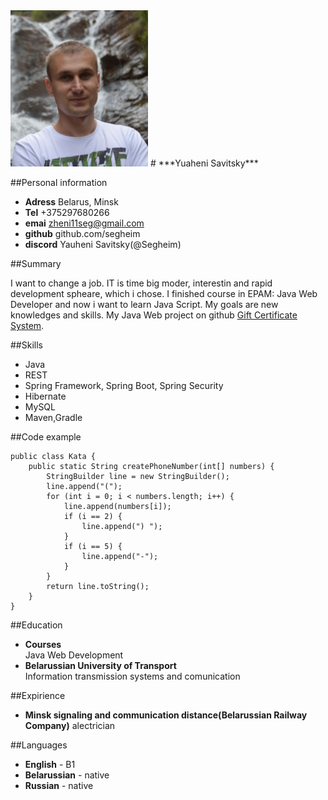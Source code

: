 <img src="/img/Evgeni.jpg" width="220" height="250" />
# ***Yuaheni Savitsky***

##Personal information  
* **Adress**  Belarus, Minsk  
* **Tel**  +375297680266  
* **emai**  zheni11seg@gmail.com  
* **github**  github.com/segheim  
* **discord**  Yauheni Savitsky(@Segheim)  

##Summary

I want to change a job. IT is time big moder, interestin and rapid development spheare, which i chose.  I finished course in EPAM: Java Web Developer  and now i want to learn Java Script. My goals are new knowledges and skills. My Java Web project on github [Gift Certificate System](https://github.com/segheim/MJCSchool).

##Skills

* Java  
* REST  
* Spring Framework, Spring Boot, Spring Security  
* Hibernate  
* MySQL  
* Maven,Gradle  

##Code example
```
public class Kata {
    public static String createPhoneNumber(int[] numbers) {
        StringBuilder line = new StringBuilder();
        line.append("(");
        for (int i = 0; i < numbers.length; i++) {
            line.append(numbers[i]);
            if (i == 2) {
                line.append(") ");
            }
            if (i == 5) {
                line.append("-");
            }
        }
        return line.toString();
    }
}
```
##Education

* **Courses**  
Java Web Development  
* **Belarussian University of Transport**  
Information transmission systems and comunication  

##Expirience

* **Minsk signaling and communication distance(Belarussian Railway Company)**
alectrician

##Languages

* **English** - B1  
* **Belarussian** - native  
* **Russian** - native  
